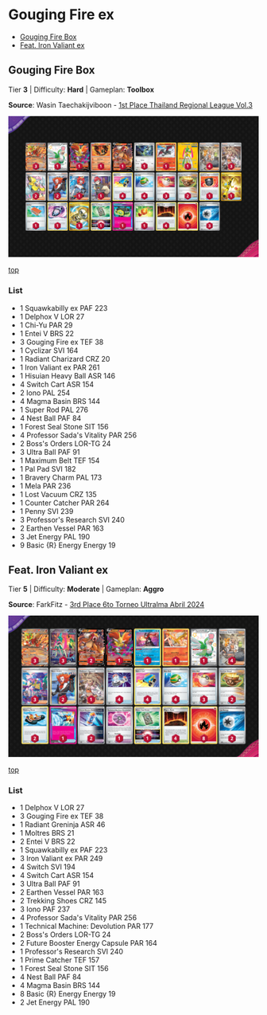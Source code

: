 # Gouging Fire ex

* [Gouging Fire Box](#gouging-fire-box)
* [Feat. Iron Valiant ex](#feat-iron-valiant-ex)

## Gouging Fire Box

Tier **3** | Difficulty: **Hard** | Gameplan: **Toolbox**

**Source**: Wasin Taechakijviboon - [1st Place Thailand Regional League Vol.3](https://limitlesstcg.com/decks/list/10588)

![decklist](../../!Images/Standard/10BRS-TEF/Gouging%20Fire%20ex.png)

[top](#gouging-fire-ex)

### List
* 1 Squawkabilly ex PAF 223
* 1 Delphox V LOR 27
* 1 Chi-Yu PAR 29
* 1 Entei V BRS 22
* 3 Gouging Fire ex TEF 38
* 1 Cyclizar SVI 164
* 1 Radiant Charizard CRZ 20
* 1 Iron Valiant ex PAR 261
* 1 Hisuian Heavy Ball ASR 146
* 4 Switch Cart ASR 154
* 2 Iono PAL 254
* 4 Magma Basin BRS 144
* 1 Super Rod PAL 276
* 4 Nest Ball PAF 84
* 1 Forest Seal Stone SIT 156
* 4 Professor Sada's Vitality PAR 256
* 2 Boss's Orders LOR-TG 24
* 3 Ultra Ball PAF 91
* 1 Maximum Belt TEF 154
* 1 Pal Pad SVI 182
* 1 Bravery Charm PAL 173
* 1 Mela PAR 236
* 1 Lost Vacuum CRZ 135
* 1 Counter Catcher PAR 264
* 1 Penny SVI 239
* 3 Professor's Research SVI 240
* 2 Earthen Vessel PAR 163
* 3 Jet Energy PAL 190
* 9 Basic {R} Energy Energy 19

## Feat. Iron Valiant ex

Tier **5** | Difficulty: **Moderate** | Gameplan: **Aggro**

**Source**: FarkFitz - [3rd Place 6to Torneo Ultralma Abril 2024](https://play.limitlesstcg.com/tournament/6607b49af9763c0592b7b206/player/farkfitz/decklist)

![decklist](../../!Images/Standard/10BRS-TEF/Gouging%20Fire-Iron%20Valiant.png)

[top](#gouging-fire-ex)

### List
* 1 Delphox V LOR 27
* 3 Gouging Fire ex TEF 38
* 1 Radiant Greninja ASR 46
* 1 Moltres BRS 21
* 2 Entei V BRS 22
* 1 Squawkabilly ex PAF 223
* 3 Iron Valiant ex PAR 249
* 4 Switch SVI 194
* 4 Switch Cart ASR 154
* 3 Ultra Ball PAF 91
* 2 Earthen Vessel PAR 163
* 2 Trekking Shoes CRZ 145
* 3 Iono PAF 237
* 4 Professor Sada's Vitality PAR 256
* 1 Technical Machine: Devolution PAR 177
* 2 Boss's Orders LOR-TG 24
* 2 Future Booster Energy Capsule PAR 164
* 1 Professor's Research SVI 240
* 1 Prime Catcher TEF 157
* 1 Forest Seal Stone SIT 156
* 4 Nest Ball PAF 84
* 4 Magma Basin BRS 144
* 8 Basic {R} Energy Energy 19
* 2 Jet Energy PAL 190
